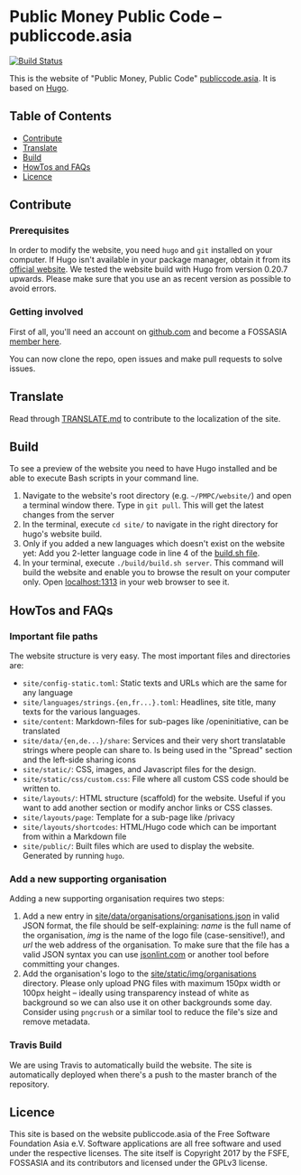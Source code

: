 # Public Money Public Code – publiccode.asia

[![Build Status](https://travis-ci.org/fossasia/publiccode.asia.svg?branch=master)](https://travis-ci.org/fossasia/publiccode.asia)

This is the website of "Public Money, Public Code" [publiccode.asia](https://publiccode.asia). It is based on [Hugo](https://gohugo.io).


## Table of Contents

- [Contribute](#contribute)
- [Translate](#translate)
- [Build](#build)
- [HowTos and FAQs](#howtos-and-faqs)
- [Licence](#licence)


## Contribute

### Prerequisites

In order to modify the website, you need `hugo` and `git` installed on your
computer. If Hugo isn't available in your package manager, obtain it from its
[official website](https://gohugo.io). We tested the website build with Hugo
from version 0.20.7 upwards. Please make sure that you use an as recent version
as possible to avoid errors.


### Getting involved

First of all, you'll need an account on [github.com](https://github.com) and become a FOSSASIA
[member here](https://orgmanager.miguelpiedrafita.com/o/fossasia).


You can now clone the repo, open issues and make pull requests to solve issues.


## Translate

Read through [TRANSLATE.md](/TRANSLATE.md) to contribute to the localization of the site.


## Build

To see a preview of the website you need to have Hugo installed and be able to
execute Bash scripts in your command line.

1. Navigate to the website's root directory (e.g. `~/PMPC/website/`) and open a terminal window there. Type in
   `git pull`. This will get the latest changes from the server
2. In the terminal, execute `cd site/` to navigate in the right directory for hugo's website build.
3. Only if you added a new languages which doesn't exist on the website yet: Add you 2-letter language code in line 4 of the [build.sh
   file](./site/build/build.sh#L4).
4. In your terminal, execute `./build/build.sh server`. This command will build the website and enable you to browse the result on your computer only. Open [localhost:1313](http://localhost:1313/) in your web  browser to see it.


## HowTos and FAQs

### Important file paths

The website structure is very easy. The most important files and directories are:

- `site/config-static.toml`: Static texts and URLs which are the same for any language
- `site/languages/strings.{en,fr...}.toml`: Headlines, site title, many texts for the various languages.
- `site/content`: Markdown-files for sub-pages like /openinitiative, can be translated
- `site/data/{en,de...}/share`: Services and their very short translatable strings where people can share to. Is being used in the "Spread" section and the left-side sharing icons
- `site/static/`: CSS, images, and Javascript files for the design.
- `site/static/css/custom.css`: File where all custom CSS code should be written to.
- `site/layouts/`: HTML structure (scaffold) for the website. Useful if you want to add another section or modify anchor links or CSS classes.
- `site/layouts/page`: Template for a sub-page like /privacy
- `site/layouts/shortcodes`: HTML/Hugo code which can be important from within a Markdown file
- `site/public/`: Built files which are used to display the website. Generated by running `hugo`.


### Add a new supporting organisation

Adding a new supporting organisation requires two steps:

1. Add a new entry in [site/data/organisations/organisations.json](./site/data/organisations/organisations.json) in valid JSON format, the file should be self-explaining: *name* is the full name of the organisation, *img* is the name of the logo file (case-sensitive!), and *url* the web address of the organisation. To make sure that the file has a valid JSON syntax you can use [jsonlint.com](https://jsonlint.com/) or another tool before committing your changes.
2. Add the organisation's logo to the [site/static/img/organisations](./site/static/img/organisations) directory. Please only upload PNG files with maximum 150px width or 100px height – ideally using transparency instead of white as background so we can also use it on other backgrounds some day. Consider using `pngcrush` or a similar tool to reduce the file's size and remove metadata.


### Travis Build

We are using Travis to automatically build the website. The site is automatically deployed when there's a push to the master branch of the repository.


## Licence

This site is based on the website publiccode.asia of the Free Software Foundation Asia e.V. Software applications are all free software and used under the respective licenses. The site itself is Copyright 2017 by the FSFE, FOSSASIA and its contributors and licensed under the GPLv3 license.
